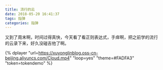 ```yaml
---
title: 流行的云
date: 2018-05-20 16:41:37
tags: 指弹
categories: 指弹
---
```


又到了周末啊，时间过得真快，今天看了看正则表达式，手痒啊，把之前学的流行的云录下来，好久没碰吉他了啊。

<!--more-->
{% dplayer "url=https://xuyonglinblog.oss-cn-beijing.aliyuncs.com/Cloud.mp4"   "loop=yes" "theme=#FADFA3"  "token=tokendemo" %}

